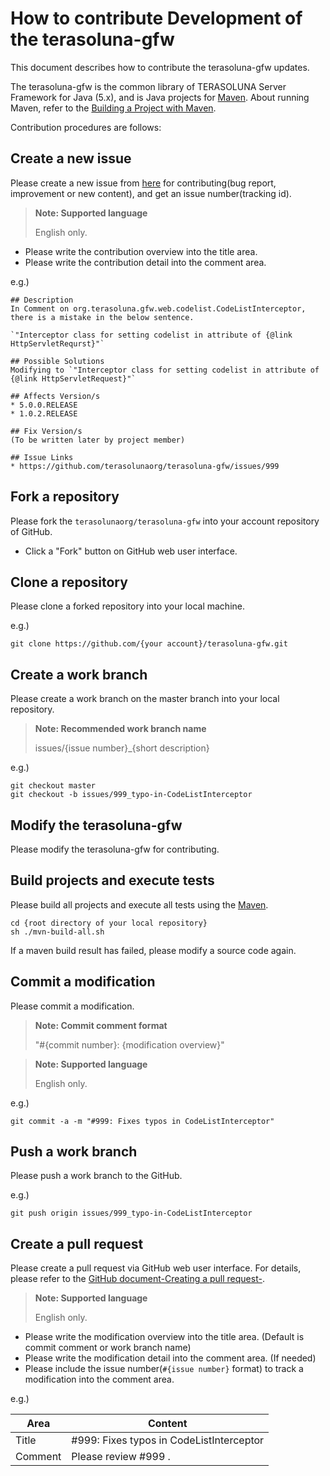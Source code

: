 # How to contribute Development of the terasoluna-gfw

This document describes how to contribute the terasoluna-gfw updates.

The terasoluna-gfw is the common library of TERASOLUNA Server Framework for Java (5.x), and is Java projects for [Maven](https://maven.apache.org/).
About running Maven, refer to the [Building a Project with Maven](https://maven.apache.org/run-maven/index.html).

Contribution procedures are follows:


## Create a new issue

Please create a new issue from [here](https://github.com/terasolunaorg/terasoluna-gfw/issues/new?body=%23%23%20Description%0D%0A%28%2A%2ARequired%2A%2A%3A%20Please%20write%20issue%20description%29%0D%0A%0D%0A%23%23%20Possible%20Solutions%0D%0A%28Optional%3A%20Please%20write%20solutions%20of%20this%20issue%20you%20think%29%0D%0A%0D%0A%23%23%20Affects%20Version%2Fs%0D%0A%28%2A%2ARequired%2A%2A%3A%20Please%20select%20affected%20versions%29%0D%0A%2A%205.0.0.RELEASE%0D%0A%2A%201.0.2.RELEASE%0D%0A%0D%0A%23%23%20Fix%20Version%2Fs%0D%0A%28To%20be%20written%20later%20by%20project%20member%29%0D%0A%0D%0A%23%23%20Issue%20Links%0D%0A%28Optional%3A%20Please%20link%20to%20related%20issues%29%0D%0A%2A%20%23%7Bissue%20no%7D%0D%0A%2A%20or%20external%20url) for contributing(bug report, improvement or new content), and get an issue number(tracking id).

> **Note: Supported language**
>
> English only.

* Please write the contribution overview into the title area.
* Please write the contribution detail into the comment area.

 e.g.)
 ```
 ## Description
 In Comment on org.terasoluna.gfw.web.codelist.CodeListInterceptor, there is a mistake in the below sentence.

 `"Interceptor class for setting codelist in attribute of {@link HttpServletRequrst}"`

 ## Possible Solutions
 Modifying to `"Interceptor class for setting codelist in attribute of {@link HttpServletRequest}"`

 ## Affects Version/s
 * 5.0.0.RELEASE
 * 1.0.2.RELEASE

 ## Fix Version/s
 (To be written later by project member)

 ## Issue Links
 * https://github.com/terasolunaorg/terasoluna-gfw/issues/999
 ```

## Fork a repository

Please fork the `terasolunaorg/terasoluna-gfw` into your account repository of GitHub.

* Click a "Fork" button on GitHub web user interface.


## Clone a repository

Please clone a forked repository into your local machine.


e.g.)

```
git clone https://github.com/{your account}/terasoluna-gfw.git
```


## Create a work branch

Please create a work branch on the master branch into your local repository.

> **Note: Recommended work branch name**
>
> issues/{issue number}_{short description}

e.g.)

```
git checkout master
git checkout -b issues/999_typo-in-CodeListInterceptor
```


## Modify the terasoluna-gfw

Please modify the terasoluna-gfw for contributing.



## Build projects and execute tests

Please build all projects and execute all tests using the [Maven](https://maven.apache.org/).

```
cd {root directory of your local repository}
sh ./mvn-build-all.sh
```

If a maven build result has failed, please modify a source code again.


## Commit a modification

Please commit a modification.

> **Note: Commit comment format**
>
> "#{commit number}: {modification overview}"

> **Note: Supported language**
>
> English only.

e.g.)

```
git commit -a -m "#999: Fixes typos in CodeListInterceptor"
```


## Push a work branch

Please push a work branch to the GitHub.

e.g.)

```
git push origin issues/999_typo-in-CodeListInterceptor
```


## Create a pull request

Please create a pull request via GitHub web user interface.
For details, please refer to the [GitHub document-Creating a pull request-](https://help.github.com/articles/creating-a-pull-request/).

> **Note: Supported language**
>
> English only.

* Please write the modification overview into the title area. (Default is commit comment or work branch name)
* Please write the modification detail into the comment area. (If needed)
* Please include the issue number(`#{issue number}` format) to track a modification into the comment area.

e.g.)

| Area | Content |
| ----- | --------- |
| Title | #999: Fixes typos in CodeListInterceptor |
| Comment | Please review #999 . |

